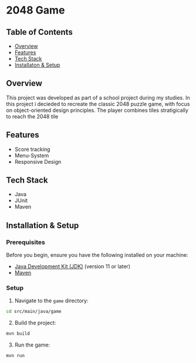 # 2048 Game

## Table of Contents

- [Overview](#overview)
- [Features](#features)
- [Tech Stack](#techstack)
- [Installaton & Setup](#prerequisites)

## Overview
This project was developed as part of a school project during my studies. In this project i decieded to recreate the classic 2048 puzzle game, with focus on object-oriented design principles. The player combines tiles stratigically to reach the 2048 tile


## Features

- Score tracking
- Menu-System
- Responsive Design

## Tech Stack
- Java
- JUnit
- Maven

## Installation & Setup

### Prerequisites

Before you begin, ensure you have the following installed on your machine:

- [Java Development Kit (JDK)](https://www.oracle.com/java/technologies/javase-jdk11-downloads.html) (version 11 or later)
- [Maven](https://maven.apache.org/install.html)

 ### Setup

 1. Navigate to the `game` directory:

 ```bash
 cd src/main/java/game
 ```

2. Build the project:

 ```bash
 mvn build
 ```

3. Run the game:
 ```bash
 mvn run
 ```
